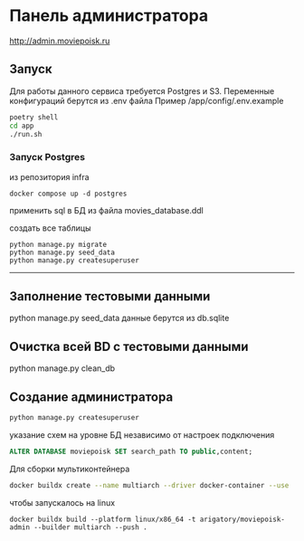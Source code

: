 # Панель администратора

http://admin.moviepoisk.ru

## Запуск

Для работы данного сервиса требуется Postgres и S3. Переменные конфигураций берутся из .env файла
Пример /app/config/.env.example

```bash
poetry shell
cd app
./run.sh
```

### Запуск Postgres
из репозитория infra
```
docker compose up -d postgres
```

применить sql в БД из файла movies_database.ddl

создать все таблицы

```
python manage.py migrate
python manage.py seed_data
python manage.py createsuperuser
```


------
## Заполнение тестовыми данными

python manage.py seed_data
данные берутся из db.sqlite

## Очистка всей BD с тестовыми данными

python manage.py clean_db

## Создание администратора

```bash
python manage.py createsuperuser
```


указание схем на уровне БД независимо от настроек подключения

```sql
ALTER DATABASE moviepoisk SET search_path TO public,content;
```

Для сборки мультиконтейнера

```bash
docker buildx create --name multiarch --driver docker-container --use
```

чтобы запускалось на linux

`docker buildx build --platform linux/x86_64 -t arigatory/moviepoisk-admin --builder multiarch --push .`
